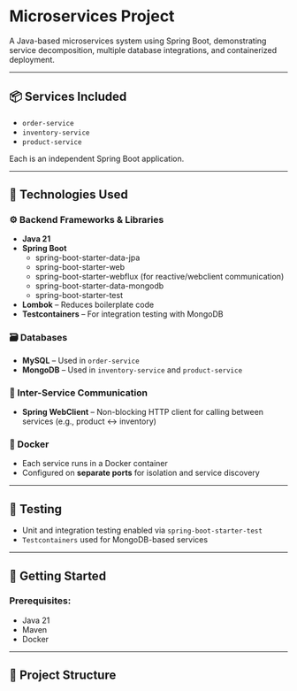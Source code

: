 # Microservices Project

A Java-based microservices system using Spring Boot, demonstrating service decomposition, multiple database integrations, and containerized deployment.

---

## 📦 Services Included

- `order-service`
- `inventory-service`
- `product-service`

Each is an independent Spring Boot application.

---

## 🔧 Technologies Used

### ⚙️ Backend Frameworks & Libraries
- **Java 21**
- **Spring Boot**
  - spring-boot-starter-data-jpa
  - spring-boot-starter-web
  - spring-boot-starter-webflux (for reactive/webclient communication)
  - spring-boot-starter-data-mongodb
  - spring-boot-starter-test
- **Lombok** – Reduces boilerplate code
- **Testcontainers** – For integration testing with MongoDB

### 🗃️ Databases
- **MySQL** – Used in `order-service`
- **MongoDB** – Used in `inventory-service` and `product-service`

### 🔗 Inter-Service Communication
- **Spring WebClient** – Non-blocking HTTP client for calling between services (e.g., product ↔ inventory)

### 🐳 Docker
- Each service runs in a Docker container
- Configured on **separate ports** for isolation and service discovery

---

## 🧪 Testing

- Unit and integration testing enabled via `spring-boot-starter-test`
- `Testcontainers` used for MongoDB-based services

---

## 🚀 Getting Started

### Prerequisites:
- Java 21
- Maven
- Docker

---

## 📁 Project Structure

